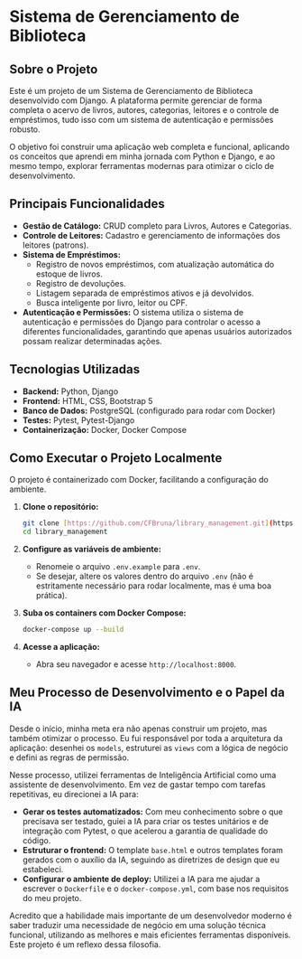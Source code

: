 # Sistema de Gerenciamento de Biblioteca

## Sobre o Projeto

Este é um projeto de um Sistema de Gerenciamento de Biblioteca desenvolvido com Django. A plataforma permite gerenciar de forma completa o acervo de livros, autores, categorias, leitores e o controle de empréstimos, tudo isso com um sistema de autenticação e permissões robusto.

O objetivo foi construir uma aplicação web completa e funcional, aplicando os conceitos que aprendi em minha jornada com Python e Django, e ao mesmo tempo, explorar ferramentas modernas para otimizar o ciclo de desenvolvimento.

## Principais Funcionalidades

* **Gestão de Catálogo:** CRUD completo para Livros, Autores e Categorias.
* **Controle de Leitores:** Cadastro e gerenciamento de informações dos leitores (patrons).
* **Sistema de Empréstimos:**
    * Registro de novos empréstimos, com atualização automática do estoque de livros.
    * Registro de devoluções.
    * Listagem separada de empréstimos ativos e já devolvidos.
    * Busca inteligente por livro, leitor ou CPF.
* **Autenticação e Permissões:** O sistema utiliza o sistema de autenticação e permissões do Django para controlar o acesso a diferentes funcionalidades, garantindo que apenas usuários autorizados possam realizar determinadas ações.

## Tecnologias Utilizadas

* **Backend:** Python, Django
* **Frontend:** HTML, CSS, Bootstrap 5
* **Banco de Dados:** PostgreSQL (configurado para rodar com Docker)
* **Testes:** Pytest, Pytest-Django
* **Containerização:** Docker, Docker Compose

## Como Executar o Projeto Localmente

O projeto é containerizado com Docker, facilitando a configuração do ambiente.

1.  **Clone o repositório:**
    ```bash
    git clone [https://github.com/CFBruna/library_management.git](https://github.com/CFBruna/library_management.git)
    cd library_management
    ```

2.  **Configure as variáveis de ambiente:**
    * Renomeie o arquivo `.env.example` para `.env`.
    * Se desejar, altere os valores dentro do arquivo `.env` (não é estritamente necessário para rodar localmente, mas é uma boa prática).

3.  **Suba os containers com Docker Compose:**
    ```bash
    docker-compose up --build
    ```

4.  **Acesse a aplicação:**
    * Abra seu navegador e acesse `http://localhost:8000`.

## Meu Processo de Desenvolvimento e o Papel da IA

Desde o início, minha meta era não apenas construir um projeto, mas também otimizar o processo. Eu fui responsável por toda a arquitetura da aplicação: desenhei os `models`, estruturei as `views` com a lógica de negócio e defini as regras de permissão.

Nesse processo, utilizei ferramentas de Inteligência Artificial como uma assistente de desenvolvimento. Em vez de gastar tempo com tarefas repetitivas, eu direcionei a IA para:

* **Gerar os testes automatizados:** Com meu conhecimento sobre o que precisava ser testado, guiei a IA para criar os testes unitários e de integração com Pytest, o que acelerou a garantia de qualidade do código.
* **Estruturar o frontend:** O template `base.html` e outros templates foram gerados com o auxílio da IA, seguindo as diretrizes de design que eu estabeleci.
* **Configurar o ambiente de deploy:** Utilizei a IA para me ajudar a escrever o `Dockerfile` e o `docker-compose.yml`, com base nos requisitos do meu projeto.

Acredito que a habilidade mais importante de um desenvolvedor moderno é saber traduzir uma necessidade de negócio em uma solução técnica funcional, utilizando as melhores e mais eficientes ferramentas disponíveis. Este projeto é um reflexo dessa filosofia.

